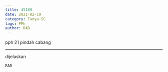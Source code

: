 ```yaml
---
title: 45189
date: 2021-02-19
category: Tanya-SC
tags: PPh
author: RAD
---
```


pph 21 pindah cabang

---

dijelaskan

`RAD`
